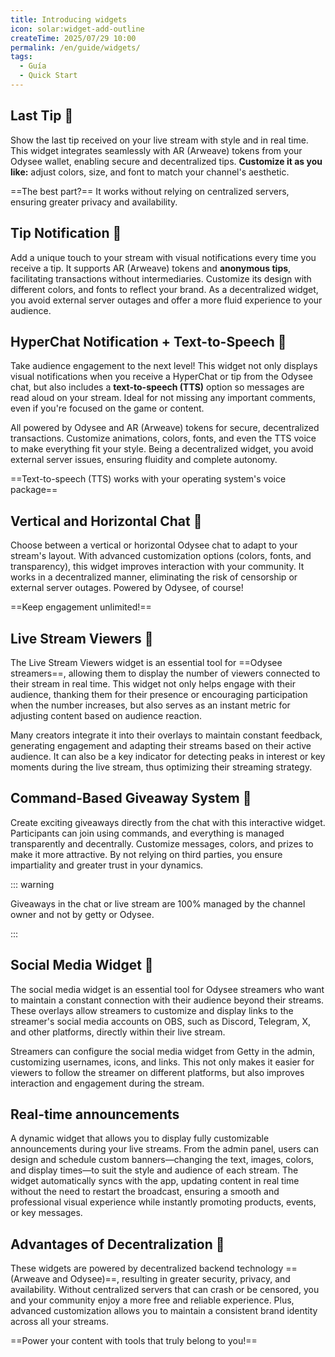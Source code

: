 ```yaml
---
title: Introducing widgets
icon: solar:widget-add-outline
createTime: 2025/07/29 10:00
permalink: /en/guide/widgets/
tags:
  - Guía
  - Quick Start
---
```


## Last Tip 🌟

Show the last tip received on your live stream with style and in real time. This widget integrates seamlessly with AR (Arweave) tokens from your Odysee wallet, enabling secure and decentralized tips. **Customize it as you like:** adjust colors, size, and font to match your channel's aesthetic.

==The best part?== It works without relying on centralized servers, ensuring greater privacy and availability.

## Tip Notification 🔔

Add a unique touch to your stream with visual notifications every time you receive a tip. It supports AR (Arweave) tokens and **anonymous tips**, facilitating transactions without intermediaries. Customize its design with different colors, and fonts to reflect your brand. As a decentralized widget, you avoid external server outages and offer a more fluid experience to your audience.

## HyperChat Notification + Text-to-Speech 🎤

Take audience engagement to the next level! This widget not only displays visual notifications when you receive a HyperChat or tip from the Odysee chat, but also includes a **text-to-speech (TTS)** option so messages are read aloud on your stream. Ideal for not missing any important comments, even if you're focused on the game or content.

All powered by Odysee and AR (Arweave) tokens for secure, decentralized transactions. Customize animations, colors, fonts, and even the TTS voice to make everything fit your style. Being a decentralized widget, you avoid external server issues, ensuring fluidity and complete autonomy.

==Text-to-speech (TTS) works with your operating system's voice package==

## Vertical and Horizontal Chat 💬

Choose between a vertical or horizontal Odysee chat to adapt to your stream's layout. With advanced customization options (colors, fonts, and transparency), this widget improves interaction with your community. It works in a decentralized manner, eliminating the risk of censorship or external server outages. Powered by Odysee, of course!

==Keep engagement unlimited!==

## Live Stream Viewers 👀

The Live Stream Viewers widget is an essential tool for ==Odysee streamers==, allowing them to display the number of viewers connected to their stream in real time. This widget not only helps engage with their audience, thanking them for their presence or encouraging participation when the number increases, but also serves as an instant metric for adjusting content based on audience reaction.

Many creators integrate it into their overlays to maintain constant feedback, generating engagement and adapting their streams based on their active audience. It can also be a key indicator for detecting peaks in interest or key moments during the live stream, thus optimizing their streaming strategy.

## Command-Based Giveaway System 🎉

Create exciting giveaways directly from the chat with this interactive widget. Participants can join using commands, and everything is managed transparently and decentrally. Customize messages, colors, and prizes to make it more attractive. By not relying on third parties, you ensure impartiality and greater trust in your dynamics.

::: warning

Giveaways in the chat or live stream are 100% managed by the channel owner and not by getty or Odysee.

:::

## Social Media Widget 📱

The social media widget is an essential tool for Odysee streamers who want to maintain a constant connection with their audience beyond their streams. These overlays allow streamers to customize and display links to the streamer's social media accounts on OBS, such as Discord, Telegram, X, and other platforms, directly within their live stream.

Streamers can configure the social media widget from Getty in the admin, customizing usernames, icons, and links. This not only makes it easier for viewers to follow the streamer on different platforms, but also improves interaction and engagement during the stream.

## Real-time announcements

A dynamic widget that allows you to display fully customizable announcements during your live streams. From the admin panel, users can design and schedule custom banners—changing the text, images, colors, and display times—to suit the style and audience of each stream. The widget automatically syncs with the app, updating content in real time without the need to restart the broadcast, ensuring a smooth and professional visual experience while instantly promoting products, events, or key messages.

## Advantages of Decentralization 🚀

These widgets are powered by decentralized backend technology ==(Arweave and Odysee)==, resulting in greater security, privacy, and availability. Without centralized servers that can crash or be censored, you and your community enjoy a more free and reliable experience. Plus, advanced customization allows you to maintain a consistent brand identity across all your streams.

==Power your content with tools that truly belong to you!==
